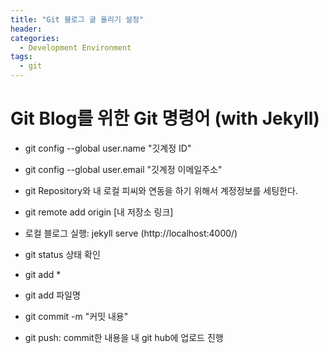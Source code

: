 ```yaml
---
title: "Git 블로그 글 올리기 설정"
header:
categories:
  - Development Environment
tags:
  - git
---
```


# Git Blog를 위한 Git 명령어 (with Jekyll)

* git config --global user.name "깃계정 ID"
* git config --global user.email "깃계정 이메일주소"
* git Repository와 내 로컬 피씨와 연동을 하기 위해서 계정정보를 세팅한다.
* git remote add origin [내 저장소 링크]
* 로컬 블로그 실행: jekyll serve (http://localhost:4000/)



* git status 상태 확인
* git add * 
* git add 파일명
* git commit -m "커밋 내용"
* git push: commit한 내용을 내 git hub에 업로드 진행
